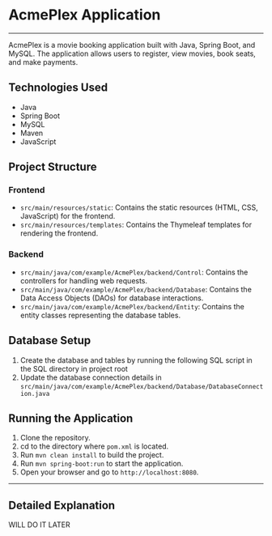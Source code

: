 # AcmePlex Application

---
AcmePlex is a movie booking application built with Java, Spring Boot, and MySQL. The application allows users to register, view movies, book seats, and make payments.

## Technologies Used

- Java
- Spring Boot
- MySQL
- Maven
- JavaScript

## Project Structure
### Frontend
- `src/main/resources/static`: Contains the static resources (HTML, CSS, JavaScript) for the frontend.
- `src/main/resources/templates`: Contains the Thymeleaf templates for rendering the frontend.
### Backend
- `src/main/java/com/example/AcmePlex/backend/Control`: Contains the controllers for handling web requests.
- `src/main/java/com/example/AcmePlex/backend/Database`: Contains the Data Access Objects (DAOs) for database interactions.
- `src/main/java/com/example/AcmePlex/backend/Entity`: Contains the entity classes representing the database tables.

## Database Setup

1. Create the database and tables by running the following SQL script in the SQL directory in project root
2. Update the database connection details in `src/main/java/com/example/AcmePlex/backend/Database/DatabaseConnection.java`

## Running the Application
1. Clone the repository.
2. cd to the directory where `pom.xml` is located.
3. Run `mvn clean install` to build the project.
4. Run `mvn spring-boot:run` to start the application.
5. Open your browser and go to `http://localhost:8080`.

---

## Detailed Explanation

WILL DO IT LATER

